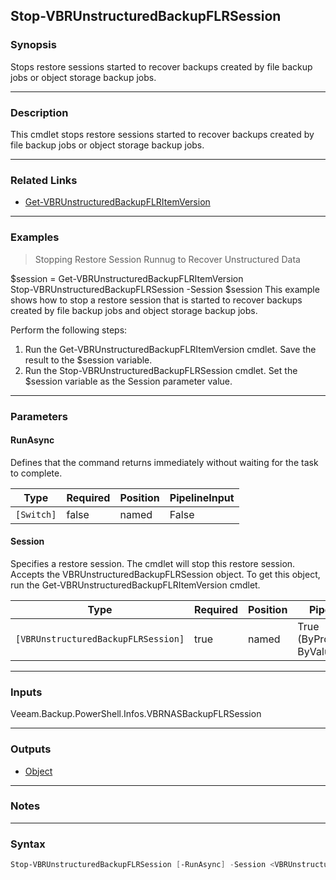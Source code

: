 Stop-VBRUnstructuredBackupFLRSession
------------------------------------

### Synopsis
Stops restore sessions started to recover backups created by file backup jobs or object storage backup jobs.

---

### Description

This cmdlet stops restore sessions started to recover backups created by file backup jobs or object storage backup jobs.

---

### Related Links
* [Get-VBRUnstructuredBackupFLRItemVersion](Get-VBRUnstructuredBackupFLRItemVersion)

---

### Examples
> Stopping Restore Session Runnug to Recover Unstructured Data

$session = Get-VBRUnstructuredBackupFLRItemVersion          
Stop-VBRUnstructuredBackupFLRSession -Session $session
This example shows how to stop a restore session that is started to recover backups created by file backup jobs and object storage backup jobs.

Perform the following steps:
1. Run the Get-VBRUnstructuredBackupFLRItemVersion cmdlet. Save the result to the $session variable.
2. Run the Stop-VBRUnstructuredBackupFLRSession cmdlet. Set the $session variable as the Session parameter value.

---

### Parameters
#### **RunAsync**
Defines that the command returns immediately without waiting for the task to complete.

|Type      |Required|Position|PipelineInput|
|----------|--------|--------|-------------|
|`[Switch]`|false   |named   |False        |

#### **Session**
Specifies a restore session. The cmdlet will stop this restore session. Accepts the VBRUnstructuredBackupFLRSession object.  To get this object, run the Get-VBRUnstructuredBackupFLRItemVersion cmdlet.

|Type                               |Required|Position|PipelineInput                 |
|-----------------------------------|--------|--------|------------------------------|
|`[VBRUnstructuredBackupFLRSession]`|true    |named   |True (ByPropertyName, ByValue)|

---

### Inputs
Veeam.Backup.PowerShell.Infos.VBRNASBackupFLRSession

---

### Outputs
* [Object](https://learn.microsoft.com/en-us/dotnet/api/System.Object)

---

### Notes

---

### Syntax
```PowerShell
Stop-VBRUnstructuredBackupFLRSession [-RunAsync] -Session <VBRUnstructuredBackupFLRSession> [<CommonParameters>]
```
